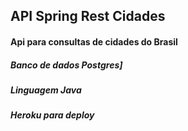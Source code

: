 <h2> API Spring Rest Cidades

<h4>Api para consultas de cidades do Brasil

<h5>Banco de dados Postgres]
<h5>Linguagem Java
<h5>Heroku para deploy
